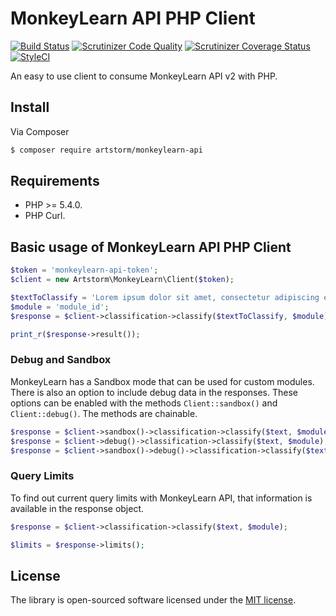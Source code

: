 # MonkeyLearn API PHP Client

[![Build Status](http://img.shields.io/travis/artstorm/monkeylearn-api-php/master.svg?style=flat-square)](https://travis-ci.org/artstorm/monkeylearn-api-php)
[![Scrutinizer Code Quality](http://img.shields.io/scrutinizer/g/artstorm/monkeylearn-api-php.svg?style=flat-square)](https://scrutinizer-ci.com/g/artstorm/monkeylearn-api-php/)
[![Scrutinizer Coverage Status](https://img.shields.io/scrutinizer/coverage/g/artstorm/monkeylearn-api-php/master.svg?style=flat-square)](https://scrutinizer-ci.com/g/artstorm/monkeylearn-api-php/code-structure)
[![StyleCI](https://styleci.io/repos/31837635/shield?style=flat-square)](https://styleci.io/repos/31837635)

An easy to use client to consume MonkeyLearn API v2 with PHP.

## Install

Via Composer

``` bash
$ composer require artstorm/monkeylearn-api
```

## Requirements

* PHP >= 5.4.0.
* PHP Curl.


## Basic usage of MonkeyLearn API PHP Client

``` php
$token = 'monkeylearn-api-token';
$client = new Artstorm\MonkeyLearn\Client($token);

$textToClassify = 'Lorem ipsum dolor sit amet, consectetur adipiscing elit.';
$module = 'module_id';
$response = $client->classification->classify($textToClassify, $module);

print_r($response->result());
```


### Debug and Sandbox

MonkeyLearn has a Sandbox mode that can be used for custom modules. There is 
also an option to include debug data in the responses. These options can be 
enabled with the methods `Client::sandbox()` and `Client::debug()`. The methods
are chainable.

``` php
$response = $client->sandbox()->classification->classify($text, $module);
$response = $client->debug()->classification->classify($text, $module);
$response = $client->sandbox()->debug()->classification->classify($text, $module);
```


### Query Limits

To find out current query limits with MonkeyLearn API, that information is 
available in the response object.

``` php
$response = $client->classification->classify($text, $module);

$limits = $response->limits();
```


## License

The library is open-sourced software licensed under the [MIT license](http://opensource.org/licenses/MIT).

